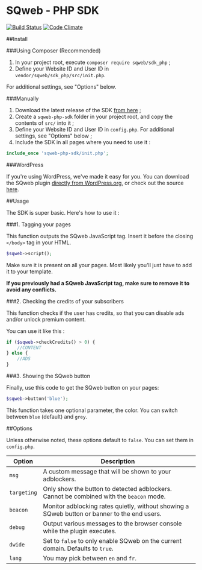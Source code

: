 SQweb - PHP SDK
===

[![Build Status](https://travis-ci.org/SQweb-team/SQweb-SDK-PHP.svg)](https://travis-ci.org/SQweb-team/SQweb-SDK-PHP)
[![Code Climate](https://codeclimate.com/github/SQweb-team/SQweb-SDK-PHP/badges/gpa.svg)](https://codeclimate.com/github/SQweb-team/SQweb-SDK-PHP)

##Install

###Using Composer (Recommended)

1. In your project root, execute `composer require sqweb/sdk_php` ;
2. Define your Website ID and User ID in `vendor/sqweb/sdk_php/src/init.php`.

For additional settings, see "Options" below.

###Manually

1. Download the latest release of the SDK [from here](https://github.com/SQweb-team/SQweb-SDK-PHP/releases) ;
2. Create a `sqweb-php-sdk` folder in your project root, and copy the contents of `src/` into it ;
3. Define your Website ID and User ID in `config.php`. For additional settings, see "Options" below ;
4. Include the SDK in all pages where you need to use it :

```php
include_once 'sqweb-php-sdk/init.php';
```

###WordPress

If you're using WordPress, we've made it easy for you. You can download the SQweb plugin [directly from WordPress.org](https://wordpress.org/plugins/sqweb/), or check out the source [here](https://github.com/SQweb-team/SQweb-WordPress-Plugin).


##Usage

The SDK is super basic. Here's how to use it :

###1. Tagging your pages

This function outputs the SQweb JavaScript tag. Insert it before the closing `</body>` tag in your HTML.

```php
$sqweb->script();
```

Make sure it is present on all your pages. Most likely you'll just have to add it to your template.

**If you previously had a SQweb JavaScript tag, make sure to remove it to avoid any conflicts.**

###2. Checking the credits of your subscribers

This function checks if the user has credits, so that you can disable ads and/or unlock premium content.

You can use it like this :

```php
if ($sqweb->checkCredits() > 0) {
    //CONTENT
} else {
    //ADS
}
```

###3. Showing the SQweb button

Finally, use this code to get the SQweb button on your pages:

```php
$sqweb->button('blue');
```

This function takes one optional parameter, the color. You can switch between `blue` (default) and `grey`.

##Options

Unless otherwise noted, these options default to `false`. You can set them in `config.php`.

|Option|Description
|---|---|
|`msg`|A custom message that will be shown to your adblockers.|
|`targeting`|Only show the button to detected adblockers. Cannot be combined with the `beacon` mode.|
|`beacon`|Monitor adblocking rates quietly, without showing a SQweb button or banner to the end users.|
|`debug`|Output various messages to the browser console while the plugin executes.|
|`dwide`|Set to `false` to only enable SQweb on the current domain. Defaults to `true`.|
|`lang`|You may pick between `en` and `fr`.|